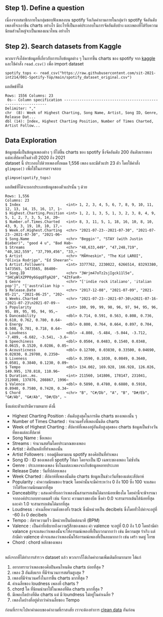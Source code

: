## Step 1). Define a question
เนื่องจากสมาชิกภายในกลุ่มชอบฟังเพลงบน spotify จึงเกิดคำถามภายในกลุ่มว่า spotify จัดอันดับเพลงที่จะเอาขึ้น charts อย่างไร มีอะไรที่เป็นองค์ประกอบในการจัดอันดับบ้าง และเพลงที่ได้รับความนิยมส่วนใหญ่จะเป็นเพลงแนวไหน อย่างไร

## Step 2). Search datasets from Kaggle
พวกเราจึงได้หาข้อมูลที่เกี่ยวกับการเก็บข้อมูลต่าง ๆ ในการขึ้น charts ของ spotify จาก [kaggle](https://www.kaggle.com/sashankpillai/spotify-top-200-charts-20202021)<br>
และใช้คำสั่ง `read.csv()` เพื่อ import dataset
```{R}
spotify_tops <- read_csv("https://raw.githubusercontent.com/sit-2021-int214/001-Spotify-Top/main/spotify_dataset_original.csv")
```
ผลลัพธ์ที่ได้
```{R}
Rows: 1556 Columns: 23                                                              
 0s-- Column specification --------------------------------------------------------------
Delimiter: ","
chr  (8): Week of Highest Charting, Song Name, Artist, Song ID, Genre, Release Dat...
dbl (14): Index, Highest Charting Position, Number of Times Charted, Artist Follow...
```

## Data Exploration
ข้อมูลชุดนี้เป็นข้อมูลเพลงต่าง ๆ ที่ได้ขึ้น charts ของ spotify ซึ่งจัดอันดับ 200 อันดับแรกของแต่ละสัปดาห์ในช่วงปี 2020 ถึง 2021 <br>
dataset นี้ ประกอบไปด้วยเพลงทั้งหมด 1,556 เพลง และมีตัวแปร 23 ตัว โดยใช้คำสั่ง `glimpse()` เพื่อใช้ในการตรวจสอบ 
```{R}
glimpse(spotify_tops)
```
ผลลัพธ์ที่ได้จะบอกประเภทข้อมูลของตัวแปรนั้น ๆ ด้วย
```{R}
Rows: 1,556
Columns: 23
$ Index                     <int> 1, 2, 3, 4, 5, 6, 7, 8, 9, 10, 11, 12, 13, 14, 15, 16, 17, 1~
$ Highest.Charting.Position <int> 1, 2, 1, 3, 5, 1, 3, 2, 3, 8, 4, 9, 5, 1, 2, 7, 3, 5, 14, 20~
$ Number.of.Times.Charted   <int> 8, 3, 11, 5, 1, 18, 16, 10, 8, 10, 43, 9, 3, 19, 10, 10, 17,~
$ Week.of.Highest.Charting  <chr> "2021-07-23--2021-07-30", "2021-07-23--2021-07-30", "2021-06~
$ Song.Name                 <chr> "Beggin'", "STAY (with Justin Bieber)", "good 4 u", "Bad Hab~
$ Streams                   <chr> "48,633,449", "47,248,719", "40,162,559", "37,799,456", "33,~
$ Artist                    <chr> "MÃ¥neskin", "The Kid LAROI", "Olivia Rodrigo", "Ed Sheeran"~
$ Artist.Followers          <int> 3377762, 2230022, 6266514, 83293380, 5473565, 5473565, 86400~
$ Song.ID                   <chr> "3Wrjm47oTz2sjIgck11l5e", "5HCyWlXZPP0y6Gqq8TgA20", "4ZtFanR~
$ Genre                     <chr> "['indie rock italiano', 'italian pop']", "['australian hip ~
$ Release.Date              <chr> "2017-12-08", "2021-07-09", "2021-05-21", "2021-06-25", "202~
$ Weeks.Charted             <chr> "2021-07-23--2021-07-30\n2021-07-16--2021-07-23\n2021-07-09-~
$ Popularity                <int> 100, 99, 99, 98, 96, 97, 94, 95, 96, 95, 89, 95, 95, 94, 95,~
$ Danceability              <dbl> 0.714, 0.591, 0.563, 0.808, 0.736, 0.610, 0.762, 0.780, 0.64~
$ Energy                    <dbl> 0.800, 0.764, 0.664, 0.897, 0.704, 0.508, 0.701, 0.718, 0.64~
$ Loudness                  <dbl> -4.808, -5.484, -5.044, -3.712, -7.409, -6.682, -3.541, -3.6~
$ Speechiness               <dbl> 0.0504, 0.0483, 0.1540, 0.0348, 0.0615, 0.1520, 0.0286, 0.05~
$ Acousticness              <dbl> 0.12700, 0.03830, 0.33500, 0.04690, 0.02030, 0.29700, 0.2350~
$ Liveness                  <dbl> 0.3590, 0.1030, 0.0849, 0.3640, 0.0501, 0.3840, 0.1230, 0.09~
$ Tempo                     <dbl> 134.002, 169.928, 166.928, 126.026, 149.995, 178.818, 110.96~
$ Duration..ms.             <int> 211560, 141806, 178147, 231041, 212000, 137876, 208867, 1996~
$ Valence                   <dbl> 0.5890, 0.4780, 0.6880, 0.5910, 0.8940, 0.7580, 0.7420, 0.34~
$ Chord                     <chr> "B", "C#/Db", "A", "B", "D#/Eb", "G#/Ab", "G#/Ab", "D#/Eb", ~
```
ซึ่งแต่ละตัวแปรมีความหมาย ดังนี้

* Highest Charting Position : อันดับสูงสุดในการติด charts ของเพลงนั้น ๆ 
* Number of Times Charted : จำนวนครั้งที่เพลงนั้นติด charts
* Week of Highest Charting : สัปดาห์ที่เพลงอยู่อันดับสูงสุดของ charts ข้อมูลเป็นช่วงวันที่ของแต่ละสัปดาห์
* Song Name : ชื่อเพลง
* Streams : จำนวนสตรีมโดยประมาณของเพลง
* Artist : ศิลปินหลักที่ทำเพลงนั้น
* Artist Followers : ยอดผู้ติดตามบน spotify ของศิลปินที่ทำเพลง
* Song ID : ID ของเพลงที่ spotify ให้มา โดยจะเป็น ID เฉพาะของเพลง ไม่ซ้ำกัน
* Genre : ประเภทของเพลง ซึ่งในแต่ละเพลงจะเก็บข้อมูลหลายประเภท
* Release Date : วันที่ปล่อยเพลง
* Week Charted : สัปดาห์ที่เพลงนั้นติด charts ข้อมูลเป็นช่วงวันที่ของแต่ละสัปดาห์
* Popularity : ค่าความนิยมของ track โดยค่านั้นจะมีค่าระหว่าง 0 ถึง 100 ซึ่ง 100 จะแสดงว่าได้รับความนิยมมากที่สุด
* Danceability : แสดงค่าที่บอกว่าเพลงนั้นสามารถเต้นได้มากน้อยเพียงใด โดยค่านี้จะพิจารณาจากองค์ประกอบทางดนตรี เช่น จังหวะ ความแรงของบีต ซึ่งค่า 0.0 จะสามารถเต้นได้น้อยที่สุด และค่า 1.0 จะสามารถเต้นได้มากที่สุด
* Loudness : ค่าเฉลี่ยความดังของทั้ง track ซึ่งมีหน่วยเป็น decibels ซึ่งโดยทั่วไปค่าจะอยู่ที่ -60 ถึง 0 decibels
* Tempo : อัตราความเร็ว มีหน่วยเป็นบีตต่อนาที (BPM)
* Valence : เป็นค่าที่อธิบายถึงความรู้สึกของเพลง ค่า valence จะอยู่ที่ 0.0 ถึง 1.0 โดยถ้ามีค่า valance สูงจะแสดงว่าเพลงนั้นจะให้อารมณ์เพลงที่เป็นบวกมากกว่า เช่น มีความสุข ร่าเริง แต่ถ้ามีค่า valence ต่ำจะแสดงว่าเพลงนั้นให้อารมณ์เพลงที่เป็นลบมากกว่า เช่น เศร้า หดหู่ โกรธ
* Chord : chord หลักของเพลง 
<br><br>

หลังจากที่ได้ทำการสำรวจ dataset แล้ว พวกเราก็ได้เกิดคำถามเพิ่มเติมอีกมากมาย ได้แก่
1. อยากทราบว่าเพลงของศิลปินคนไหนติด charts บ่อยที่สุด ?
2. เพลง 3 อันดับแรก ที่มีจำนวนการสตรีมสูงสุด ?
3. เพลงที่มีจำนวนครั้งในการขึ้น charts มากที่สุด ?
4. ค่าเฉลี่ยของ loudness เพลงที่ charts ?
5. chord ใด ที่นิยมนำมาใช้ในเพลงที่ติด charts มากที่สุด ?
6. มีเพลงใดบ้างที่ติด charts แต่ มี loundness ไม่อยู่ในค่าเฉลี่ย ?
7. เพลงใดบ้างที่อยู่ต่ำกว่าค่าเฉลี่ยของ Tempo

ก่อนที่เราจะไปหาคำตอบของคำถามที่เราสงสัย เราจะต้องทำการ [clean data](https://github.com/sit-2021-int214/001-Spotify-Top/blob/main/data_cleaning.md) กันก่อน
